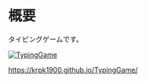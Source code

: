 # 概要
タイピングゲームです。

[![TypingGame](https://user-images.githubusercontent.com/72296262/106684887-a4788500-660a-11eb-91f0-5a1395dda56e.gif)](https://krpk1900.github.io/TypingGame/)

https://krpk1900.github.io/TypingGame/
